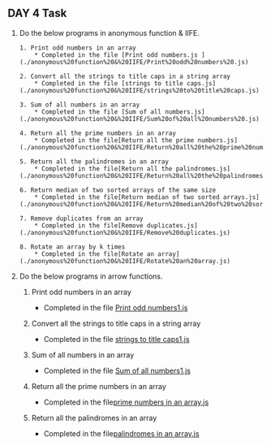 ## DAY 4 Task

1. Do the below programs in anonymous function & IIFE.
       
       1. Print odd numbers in an array
           * Completed in the file [Print odd numbers.js ](./anonymous%20function%20&%20IIFE/Print%20odd%20numbers%20.js)  
   
       2. Convert all the strings to title caps in a string array
           * Completed in the file [strings to title caps.js](./anonymous%20function%20&%20IIFE/strings%20to%20title%20caps.js)

       3. Sum of all numbers in an array
           * Completed in the file [Sum of all numbers.js](./anonymous%20function%20&%20IIFE/Sum%20of%20all%20numbers%20.js)

       4. Return all the prime numbers in an array
           * Completed in the file[Return all the prime numbers.js](./anonymous%20function%20&%20IIFE/Return%20all%20the%20prime%20numbers.js)

       5. Return all the palindromes in an array
           * Completed in the file[Return all the palindromes.js](./anonymous%20function%20&%20IIFE/Return%20all%20the%20palindromes.js)

       6. Return median of two sorted arrays of the same size
           * Completed in the file[Return median of two sorted arrays.js](./anonymous%20function%20&%20IIFE/Return%20median%20of%20two%20sorted%20arrays%20.js)
  
       7. Remove duplicates from an array
           * Completed in the file[Remove duplicates.js](./anonymous%20function%20&%20IIFE/Remove%20duplicates.js)

       8. Rotate an array by k times
           * Completed in the file[Rotate an array](./anonymous%20function%20&%20IIFE/Rotate%20an%20array.js)

 2. Do the below programs in arrow functions.
      
       1. Print odd numbers in an array
           * Completed in the file [Print odd numbers1.js ](./arrow%20functions/Print%20odd%20numbers1.js) 
   
       2. Convert all the strings to title caps in a string array
           * Completed in the file [strings to title caps1.js](./arrow%20functions/strings%20to%20title%20caps1.js)

       3. Sum of all numbers in an array
           * Completed in the file [Sum of all numbers1.js](./arrow%20functions/Sum%20of%20all%20numbers1.js)

       4. Return all the prime numbers in an array
           * Completed in the file[prime numbers in an array.js](./arrow%20functions/prime%20numbers%20in%20an%20array.js)

       5. Return all the palindromes in an array
           * Completed in the file[palindromes in an array.js](./arrow%20functions/palindromes%20in%20an%20array.js)